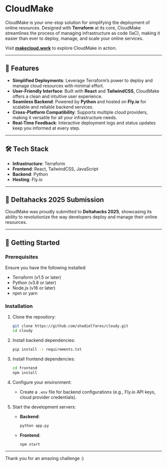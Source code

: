 # CloudMake

CloudMake is your one-stop solution for simplifying the deployment of online resources. Designed with **Terraform** at its core, CloudMake streamlines the process of managing infrastructure as code (IaC), making it easier than ever to deploy, manage, and scale your online services.

Visit **[makecloud.work](https://makecloud.work)** to explore CloudMake in action.

---

## 🚀 Features

- **Simplified Deployments**: Leverage Terraform’s power to deploy and manage cloud resources with minimal effort.
- **User-Friendly Interface**: Built with **React** and **TailwindCSS**, CloudMake offers a clean and intuitive user experience.
- **Seamless Backend**: Powered by **Python** and hosted on **Fly.io** for scalable and reliable backend services.
- **Cross-Platform Compatibility**: Supports multiple cloud providers, making it versatile for all your infrastructure needs.
- **Real-Time Feedback**: Interactive deployment logs and status updates keep you informed at every step.

---

## 🛠️ Tech Stack

- **Infrastructure**: Terraform
- **Frontend**: React, TailwindCSS, JavaScript
- **Backend**: Python
- **Hosting**: Fly.io

---

## 🎉 Deltahacks 2025 Submission

CloudMake was proudly submitted to **Deltahacks 2025**, showcasing its ability to revolutionize the way developers deploy and manage their online resources.

---

## 🌟 Getting Started

### Prerequisites

Ensure you have the following installed:
- Terraform (v1.5 or later)
- Python (v3.8 or later)
- Node.js (v16 or later)
- npm or yarn

### Installation

1. Clone the repository:
   ```bash
   git clone https://github.com/shadielfares/cloudy.git
   cd cloudy
   ```

2. Install backend dependencies:
   ```bash
   pip install -r requirements.txt
   ```

3. Install frontend dependencies:
   ```bash
   cd frontend
   npm install
   ```

4. Configure your environment:
   - Create a `.env` file for backend configurations (e.g., Fly.io API keys, cloud provider credentials).

5. Start the development servers:
   - **Backend**:
     ```bash
     python app.py
     ```
   - **Frontend**:
     ```bash
     npm start
     ```

---

Thank you for an amazing challenge :)
